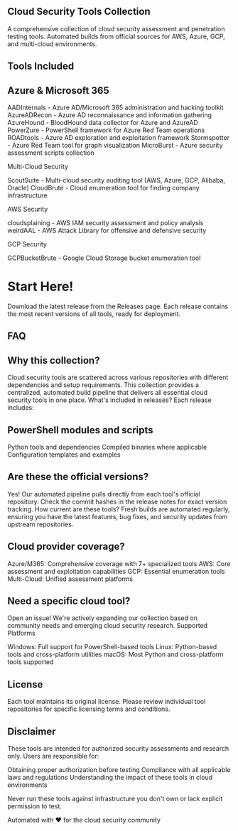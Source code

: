 ## Cloud Security Tools Collection
A comprehensive collection of cloud security assessment and penetration testing tools. Automated builds from official sources for AWS, Azure, GCP, and multi-cloud environments.

## Tools Included

## Azure & Microsoft 365

AADInternals - Azure AD/Microsoft 365 administration and hacking toolkit
AzureADRecon - Azure AD reconnaissance and information gathering
AzureHound - BloodHound data collector for Azure and AzureAD
PowerZure - PowerShell framework for Azure Red Team operations
ROADtools - Azure AD exploration and exploitation framework
Stormspotter - Azure Red Team tool for graph visualization
MicroBurst - Azure security assessment scripts collection

Multi-Cloud Security

ScoutSuite - Multi-cloud security auditing tool (AWS, Azure, GCP, Alibaba, Oracle)
CloudBrute - Cloud enumeration tool for finding company infrastructure

AWS Security

cloudsplaining - AWS IAM security assessment and policy analysis
weirdAAL - AWS Attack Library for offensive and defensive security

GCP Security

GCPBucketBrute - Google Cloud Storage bucket enumeration tool

# Start Here!
Download the latest release from the Releases page. Each release contains the most recent versions of all tools, ready for deployment.

## FAQ

## Why this collection?
Cloud security tools are scattered across various repositories with different dependencies and setup requirements. This collection provides a centralized, automated build pipeline that delivers all essential cloud security tools in one place.
What's included in releases?
Each release includes:

## PowerShell modules and scripts
Python tools and dependencies
Compiled binaries where applicable
Configuration templates and examples

## Are these the official versions?
Yes! Our automated pipeline pulls directly from each tool's official repository. Check the commit hashes in the release notes for exact version tracking.
How current are these tools?
Fresh builds are automated regularly, ensuring you have the latest features, bug fixes, and security updates from upstream repositories.

## Cloud provider coverage?

Azure/M365: Comprehensive coverage with 7+ specialized tools
AWS: Core assessment and exploitation capabilities
GCP: Essential enumeration tools
Multi-Cloud: Unified assessment platforms

## Need a specific cloud tool?
Open an issue! We're actively expanding our collection based on community needs and emerging cloud security research.
Supported Platforms

Windows: Full support for PowerShell-based tools
Linux: Python-based tools and cross-platform utilities
macOS: Most Python and cross-platform tools supported

## License
Each tool maintains its original license. Please review individual tool repositories for specific licensing terms and conditions.

## Disclaimer
These tools are intended for authorized security assessments and research only. Users are responsible for:

Obtaining proper authorization before testing
Compliance with all applicable laws and regulations
Understanding the impact of these tools in cloud environments

Never run these tools against infrastructure you don't own or lack explicit permission to test.

Automated with ❤️ for the cloud security community
